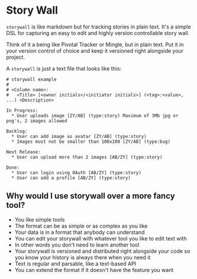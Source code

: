Story Wall
==========

`storywall` is like markdown but for tracking stories in plain text. It's a simple DSL for capturing an easy to edit and highly version controllable story wall.

Think of it a being like Pivotal Tracker or Mingle, but in plain text. Put it in your version control of choice and keep it versioned right alongside your project.

A `storywall` is just a text file that looks like this:

    # storywall example
    #
    # <Column name>:
    #   <Title> [<owner initials>/<initiator initials>] (<tag>:<value>, ...) <Description>
    
    In Progress:
      * User uploads image [ZY/AB] (type:story) Maximum of 3Mb jpg or png's, 2 images allowed
    
    Backlog:
      * User can add image as avatar [ZY/AB] (type:story)
      * Images must not be smaller than 100x100 [ZY/AB] (type:bug)
    
    Next Release:
      * User can upload more than 2 images [AB/ZY] (type:story)
    
    Done:
      * User can login using OAuth [AB/ZY] (type:story)
      * User can add a profile [AB/ZY] (type:story)
      

Why would I use storywall over a more fancy tool?
-------------------------------------------------

* You like simple tools
* The format can be as simple or as complex as you like
* Your data is in a format that anybody can understand
* You can edit your storywall with whatever tool you like to edit text with
* In other words you don't need to learn another tool
* Your storywall is versioned and distributed right alongside your code so you know your history is always there when you need it
* Text is regular and parsable, like a text-based API
* You can extend the format if it doesn't have the feature you want

